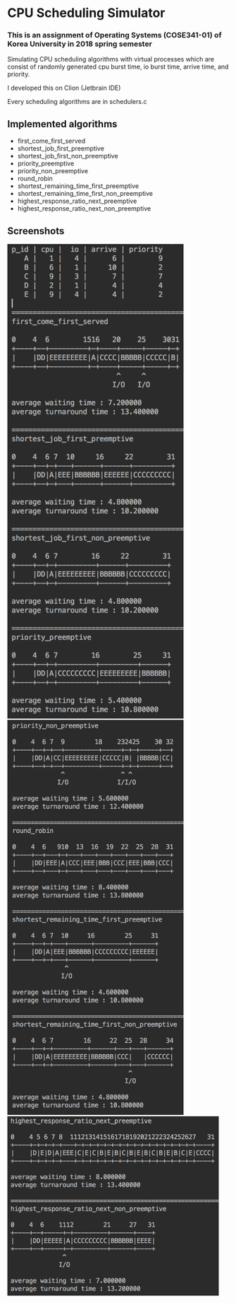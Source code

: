 # CPU Scheduling Simulator

### This is an assignment of Operating Systems (COSE341-01) of Korea University in 2018 spring semester

Simulating CPU scheduling algorithms with virtual processes which are consist of randomly generated cpu burst time, io burst time, arrive time, and priority.

I developed this on Clion (Jetbrain IDE)

Every scheduling algorithms are in schedulers.c

## Implemented algorithms

- first_come_first_served
- shortest_job_first_preemptive
- shortest_job_first_non_preemptive
- priority_preemptive
- priority_non_preemptive
- round_robin
- shortest_remaining_time_first_preemptive
- shortest_remaining_time_first_non_preemptive
- highest_response_ratio_next_preemptive
- highest_response_ratio_next_non_preemptive

## Screenshots

<img src="./readme/000.png" width="400">
<br>
<img src="./readme/001.png" width="400">
<br>
<img src="./readme/002.png" width="480">
